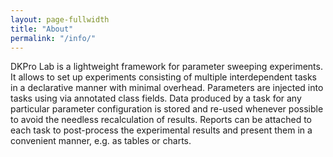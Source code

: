 ```yaml
---
layout: page-fullwidth
title: "About"
permalink: "/info/"
---
```


DKPro Lab is a lightweight framework for parameter sweeping experiments. It allows to set up experiments consisting of multiple interdependent tasks in a declarative manner with minimal overhead. Parameters are injected into tasks using via annotated class fields. Data produced by a task for any particular parameter configuration is stored and re-used whenever possible to avoid the needless recalculation of results. Reports can be attached to each task to post-process the experimental results and present them in a convenient manner, e.g. as tables or charts.
